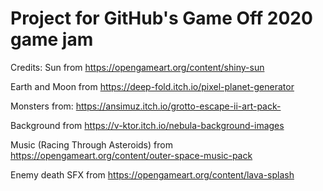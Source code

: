 <h1>Project for GitHub's Game Off 2020 game jam</h1>

Credits:
Sun from https://opengameart.org/content/shiny-sun

Earth and Moon from https://deep-fold.itch.io/pixel-planet-generator

Monsters from: https://ansimuz.itch.io/grotto-escape-ii-art-pack-

Background from https://v-ktor.itch.io/nebula-background-images

Music (Racing Through Asteroids) from https://opengameart.org/content/outer-space-music-pack

Enemy death SFX from https://opengameart.org/content/lava-splash
